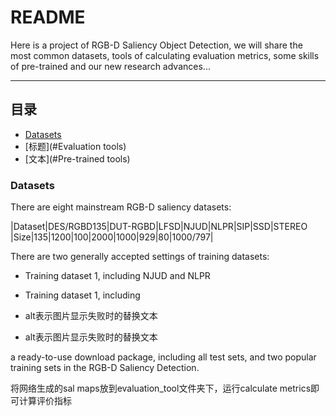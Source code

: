 README
===========================

Here is a project of RGB-D Saliency Object Detection, we will share the most common datasets, tools of calculating evaluation metrics, some skills of pre-trained and our new research advances...
****

## 目录
* [Datasets](#Datasets)
* [标题](#Evaluation tools)
* [文本](#Pre-trained tools)


### Datasets
There are eight mainstream RGB-D saliency datasets:

|Dataset|DES/RGBD135|DUT-RGBD|LFSD|NJUD|NLPR|SIP|SSD|STEREO
|Size|135|1200|100|2000|1000|929|80|1000/797|



There are two generally accepted settings of training datasets:
- Training dataset 1, including NJUD and NLPR

- Training dataset 1, including 
- alt表示图片显示失败时的替换文本
- alt表示图片显示失败时的替换文本


a ready-to-use download package, including all test sets, and two popular training sets in the RGB-D Saliency Detection.

将网络生成的sal maps放到evaluation_tool文件夹下，运行calculate metrics即可计算评价指标
